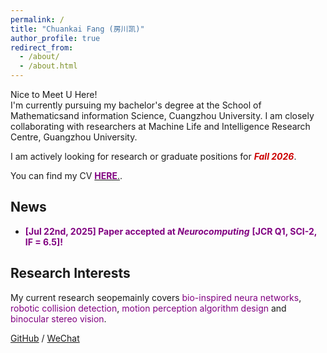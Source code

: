```yaml
---
permalink: /
title: "Chuankai Fang (房川凯)"
author_profile: true
redirect_from: 
  - /about/
  - /about.html
---
```



Nice to Meet U Here!  
I'm currently pursuing my bachelor's degree at the School of Mathematicsand information Science, Cuangzhou University. 
I am closely collaborating with researchers at Machine Life and Intelligence Research Centre, Guangzhou University.


I am actively looking for research or graduate positions for ***<font color = '#CC0000'>Fall 2026</font>***.  

You can find my CV [**<font color = '#800080'>HERE</font>**.](../assets/CV.pdf).


## News

* **<font color = '#800080'>[Jul 22nd, 2025] Paper accepted at </font>** ***<font color = '#800080'>Neurocomputing</font>*** **<font color = '#800080'>[JCR Q1, SCI-2, IF = 6.5]!</font>**



## Research Interests

My current research seopemainly covers <font color = '#800080'>bio-inspired neura networks</font>, <font color = '#800080'>robotic collision detection</font>, <font color = '#800080'>motion perception algorithm design</font> and <font color = '#800080'>binocular stereo vision</font>.






[GitHub](https://github.com/TOTOT123456) / [WeChat](../images/ckf.png) 
